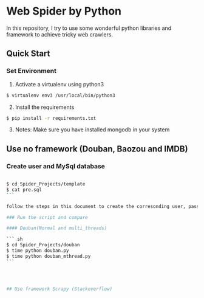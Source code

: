 # Web Spider by Python

In this repository, I try to use some wonderful python libraries and framework to achieve tricky web crawlers. 



## Quick Start

### Set Environment 

1. Activate a virtualenv using python3 

```sh		
$ virtualenv env3 /usr/local/bin/python3
```

2. Install the requirements

```sh
$ pip install -r requirements.txt
```

3. Notes: Make sure you have installed mongodb in your system


## Use no framework (Douban, Baozou and IMDB)

### Create user and MySql database
````sh

$ cd Spider_Projects/template
$ cat pre.sql
```

follow the steps in this document to create the corresonding user, password and database

### Run the script and compare

#### Douban(Normal and multi_threads)

``` sh
$ cd Spider_Projects/douban
$ time python douban.py
$ time python douban_mthread.py
```




## Use framework Scrapy (Stackoverflow)




